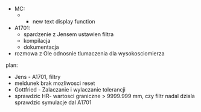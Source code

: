 - MC:
	- - new text display function
- A1701:
	- spardzenie z Jensem ustawien filtra
	- kompilacja
	- dokumentacja
- rozmowa z Ole odnosnie tlumaczenia dla wysokosciomierza

plan:
- Jens - A1701, filtry
- meldunek brak mozliwosci reset
- Gottfried - Zalaczanie i wylaczanie tolerancji
- sprawdzic HR- wartosci graniczne > 9999.999 mm, czy filtr nadal dziala
sprawdzic symulacje dal A1701
